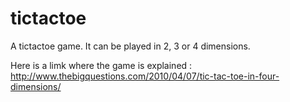 # tictactoe

A tictactoe game. It can be played in 2, 3 or 4 dimensions.

Here is a limk where the game is explained :
http://www.thebigquestions.com/2010/04/07/tic-tac-toe-in-four-dimensions/
